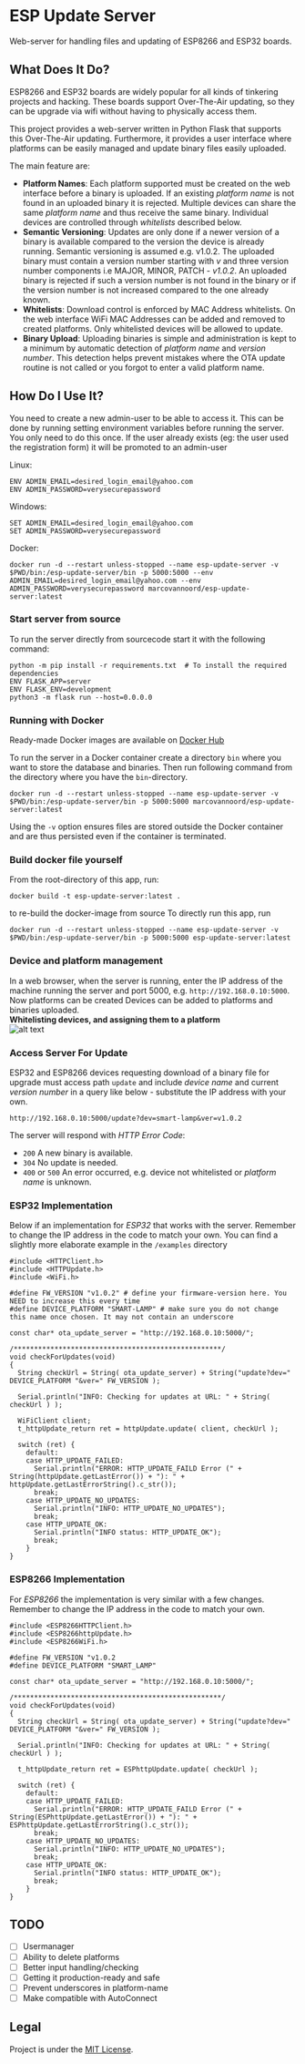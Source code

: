 # ESP Update Server

Web-server for handling files and updating of ESP8266 and ESP32 boards.

## What Does It Do?

ESP8266 and ESP32 boards are widely popular for all kinds of tinkering projects and hacking. These boards support Over-The-Air updating, so they can be upgrade via wifi without having to physically access them.

This project provides a web-server written in Python Flask that supports this Over-The-Air updating. Furthermore, it provides a user interface where platforms can be easily managed and update binary files easily uploaded.

The main feature are:

- **Platform Names**: Each platform supported must be created on the web interface before a binary is uploaded. If an existing _platform name_ is not found in an uploaded binary it is rejected. Multiple devices can share the same _platform name_ and thus receive the same binary. Individual devices are controlled through _whitelists_ described below.
- **Semantic Versioning**: Updates are only done if a newer version of a binary is available compared to the version the device is already running. Semantic versioning is assumed e.g. v1.0.2. The uploaded binary must contain a version number starting with _v_ and three version number components i.e MAJOR, MINOR, PATCH - _v1.0.2_. An uploaded binary is rejected if such a version number is not found in the binary or if the version number is not increased compared to the one already known. 
- **Whitelists**: Download control is enforced by MAC Address whitelists. On the web interface WiFi MAC Addresses can be added and removed to created platforms. Only whitelisted devices will be allowed to update.
- **Binary Upload**: Uploading binaries is simple and administration is kept to a minimum by automatic detection of _platform name_ and _version number_. This detection helps prevent mistakes where the OTA update routine is not called or you forgot to enter a valid platform name.

## How Do I Use It?

You need to create a new admin-user to be able to access it. This can be done by running setting environment variables before running the server. You only need to do this once. If the user already exists (eg: the user used the registration form) it will be promoted to an admin-user

Linux:
```
ENV ADMIN_EMAIL=desired_login_email@yahoo.com
ENV ADMIN_PASSWORD=verysecurepassword
```
Windows:
```
SET ADMIN_EMAIL=desired_login_email@yahoo.com
SET ADMIN_PASSWORD=verysecurepassword
```
Docker:
```
docker run -d --restart unless-stopped --name esp-update-server -v $PWD/bin:/esp-update-server/bin -p 5000:5000 --env ADMIN_EMAIL=desired_login_email@yahoo.com --env ADMIN_PASSWORD=verysecurepassword marcovannoord/esp-update-server:latest
```

### Start server from source

To run the server directly from sourcecode start it with the following command:

```
python -m pip install -r requirements.txt  # To install the required dependencies
ENV FLASK_APP=server
ENV FLASK_ENV=development
python3 -m flask run --host=0.0.0.0 
```

### Running with Docker

Ready-made Docker images are available on [Docker Hub](https://hub.docker.com/r/marcovannoord/esp-update-server/)

To run the server in a Docker container create a directory `bin` where you want to store the database and binaries. Then run following command from the directory where you have the `bin`-directory.  
```
docker run -d --restart unless-stopped --name esp-update-server -v $PWD/bin:/esp-update-server/bin -p 5000:5000 marcovannoord/esp-update-server:latest
```
Using the `-v` option ensures files are stored outside the Docker container and are thus persisted even if the container is terminated.

### Build docker file yourself
From the root-directory of this app, run: 
```
docker build -t esp-update-server:latest . 
``` 
to re-build the docker-image from source
To directly run this app, run
```
docker run -d --restart unless-stopped --name esp-update-server -v $PWD/bin:/esp-update-server/bin -p 5000:5000 esp-update-server:latest
```

### Device and platform management

In a web browser, when the server is running, enter the IP address of the machine running the server and port 5000, e.g. `http://192.168.0.10:5000`. Now platforms can be created Devices can be added to platforms and binaries uploaded.  
**Whitelisting devices, and assigning them to a platform**  
![alt text](img/whitelist.png "Whitelist page")  

### Access Server For Update

ESP32 and ESP8266 devices requesting download of a binary file for upgrade must access path `update` and include _device name_ and current _version number_ in a query like below - substitute the IP address with your own.

```
http://192.168.0.10:5000/update?dev=smart-lamp&ver=v1.0.2
```

The server will respond with _HTTP Error Code_:
- `200` A new binary is available.
- `304` No update is needed.
- `400` or `500` An error occurred, e.g. device not whitelisted or _platform name_ is unknown.

### ESP32 Implementation

Below if an implementation for _ESP32_ that works with the server. Remember to change the IP address in the code to match your own. You can find a slightly more elaborate example in the `/examples` directory

```
#include <HTTPClient.h>
#include <HTTPUpdate.h>
#include <WiFi.h>

#define FW_VERSION "v1.0.2" # define your firmware-version here. You NEED to increase this every time
#define DEVICE_PLATFORM "SMART-LAMP" # make sure you do not change this name once chosen. It may not contain an underscore

const char* ota_update_server = "http://192.168.0.10:5000/";

/***************************************************/
void checkForUpdates(void)
{
  String checkUrl = String( ota_update_server) + String("update?dev=" DEVICE_PLATFORM "&ver=" FW_VERSION );

  Serial.println("INFO: Checking for updates at URL: " + String( checkUrl ) );

  WiFiClient client;
  t_httpUpdate_return ret = httpUpdate.update( client, checkUrl );

  switch (ret) {
    default:
    case HTTP_UPDATE_FAILED:
      Serial.println("ERROR: HTTP_UPDATE_FAILD Error (" + String(httpUpdate.getLastError()) + "): " + httpUpdate.getLastErrorString().c_str());
      break;
    case HTTP_UPDATE_NO_UPDATES:
      Serial.println("INFO: HTTP_UPDATE_NO_UPDATES");
      break;
    case HTTP_UPDATE_OK:
      Serial.println("INFO status: HTTP_UPDATE_OK");
      break;
    }
}
```

### ESP8266 Implementation

For _ESP8266_ the implementation is very similar with a few changes. Remember to change the IP address in the code to match your own.

```
#include <ESP8266HTTPClient.h>
#include <ESP8266httpUpdate.h>
#include <ESP8266WiFi.h>

#define FW_VERSION "v1.0.2
#define DEVICE_PLATFORM "SMART_LAMP"

const char* ota_update_server = "http://192.168.0.10:5000/";

/***************************************************/
void checkForUpdates(void)
{
  String checkUrl = String( ota_update_server) + String("update?dev=" DEVICE_PLATFORM "&ver=" FW_VERSION );

  Serial.println("INFO: Checking for updates at URL: " + String( checkUrl ) );
  
  t_httpUpdate_return ret = ESPhttpUpdate.update( checkUrl );

  switch (ret) {
    default:
    case HTTP_UPDATE_FAILED:
      Serial.println("ERROR: HTTP_UPDATE_FAILD Error (" + String(ESPhttpUpdate.getLastError()) + "): " + ESPhttpUpdate.getLastErrorString().c_str());
      break;
    case HTTP_UPDATE_NO_UPDATES:
      Serial.println("INFO: HTTP_UPDATE_NO_UPDATES");
      break;
    case HTTP_UPDATE_OK:
      Serial.println("INFO status: HTTP_UPDATE_OK");
      break;
    }
}
```

## TODO
- [ ] Usermanager
- [ ] Ability to delete platforms
- [ ] Better input handling/checking
- [ ] Getting it production-ready and safe
- [ ] Prevent underscores in platform-name
- [ ] Make compatible with AutoConnect

## Legal

Project is under the [MIT License](LICENSE.md).
